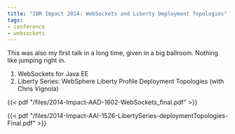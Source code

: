 ```yaml
---
title: "IBM Impact 2014: WebSockets and Liberty Deployment Topologies"
tags:
- conference
- websockets
---
```


This was also my first talk in a long time, given in a big ballroom. Nothing like jumping right in.

1. WebSockets for Java EE
2. Liberty Series: WebSphere Liberty Profile Deployment Topologies (with Chris Vignola)

<!--more-->

{{< pdf "/files/2014-Impact-AAD-1602-WebSockets_final.pdf" >}}

{{< pdf "/files/2014-Impact-AAI-1526-LibertySeries-deploymentTopologies-Final.pdf" >}}
